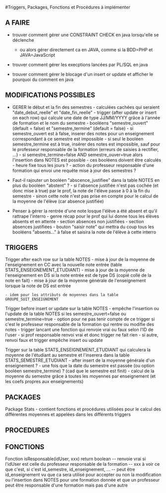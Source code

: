 #Triggers, Packages, Fonctions et Procédures à implémenter



## A FAIRE

- trouver comment gérer une CONSTRAINT CHECK en java lorsqu'elle se déclenche
	- ou alors gérer directement ca en JAVA, comme si la BDD=PHP et JAVA=JavaScript



- trouver comment gérer les execptions lancées par PL/SQL en java



- trouver comment gérer le blocage d'un insert or update et afficher le pourquoi du comment en java


















## MODIFICATIONS POSSIBLES



- GERER le début et la fin des semestres
		- calculées cachées qui seraient "date_debut_reelle" et "date_fin_reelle"
				- trigger (after update or insert on each row) qui calcule une date de type JJ/MM/YYYY grâce à l'année de formation et le nom du semestre
		- booléens "semestre_ouvert" (default = false) et "semestre_termine" (default = false)
				- si semestre_ouvert est à false, inserer des notes pour un enseignement correspondant à ce semestre est impossible
				- si seul le booléen semestre_termine est à true, insérer des notes est impossible, sauf pour le professeur responsable de la formation (erreurs de saisies à rectifier, ...)
				- si semestre_termine=false AND semestre_ouver=true alors l'insertion dans NOTES est possible
		- ces booléens doivent être calculés
				- heure fixe tous les jours ?
				- action du professeur responsable d'une formation qui envoi une requête mise à jour des semestres ?



- 	Faut-il rajouter un booléen "abscence_justifiee" dans la table NOTES en plus du booléen "abstent" ?
		- si l'absence justifiée n'est pas cochée (et donc mise à true) par le prof, la note de l'élève passe à 0 à la fin du semestre
		- sinon cette note n'est pas prise en compte pour le calcul de la moyenne de l'élève (car absence justifiée)



-	Penser à gérer la rentrée d'une note losque l'élève a été absent et qu'il rattrape l'interro
		- genre récap pour le prof qui lui donne tous les élèves absents et en attente
			- section absences non justifiées
			- section absences justifiées
		- bouton "saisir note" qui mettra du coup tous les booléens "absents..." à false et saisira la note de l'élève à cette interro










## TRIGGERS


Trigger after each row sur la table NOTES
	- mise à jour de la moyenne de l'enseignement en CC avec la nouvelle note entrée (table STATS_ENSEIGNEMENT_ETUDIANT)
	- mise à jour de la moyenne de l'enseignement en DS si la note entrée est de type DS (copié collé de la note en fait)
	- mise à jour de la moyenne générale de l'enseignement lorsque la note de DS est entrée

	- idem pour les attributs de moyennes dans la table GROUPE_SUIT_ENSEIGNEMENT



Trigger before insert or update sur la table NOTES
	- empêche l'insertion ou l'update de la table NOTES si les semestre_ouvert=false ou semestre_termine=true
	- option pour ne pas tenir compte de ce trigger si c'est le professeur responsable de la formation qui rentre ou modifie des notes
		- trigger lancant une fonction qui renvoie vrai ou faux selon l'ID de l'user
		- si prof responsable renvoi vrai et donc trigger ne fait rien
		- si autre, renvoi faux et trigger empêche insert ou update 



Trigger sur la table STATS_ENSEIGNEMENT_ETUDIANT qui calculera la moyenne de l'étudiant au semestre et l'inserera dans la table STATS_SEMESTRE_ETUDIANT
	- after insert de la moyenne générale d'un enseignement ?
	- une fois que la date du semestre est passée (ou option booléen semestre_termine) ? (cad que le semestre est finit)
		- calcul de la moyenne du semestre grâce à toutes les moyennes par enseignement (et les coefs propres aux enseignements)













## PACKAGES

Package Stats
	- contient fonctions et procédures utilisées pour le calcul des différentes moyennes et appelées dans les différents triggers










## PROCEDURES















## FONCTIONS


Fonction isResponsable(idUser, xxx) return boolean
	-- renvoie vrai si l'idUser est celle du professeur responsable de la formation
	-- xxx à voir ce que c'est, si c'est id_semestre, id_enseignement, ... 
			-- peut être id_enseignement vu que ca sera utilisé pour accepter ou non la modification ou l'insertion dans NOTES pour une formation donnée et que un professeur peut être responsable d'une formation mais pas d'une autre












